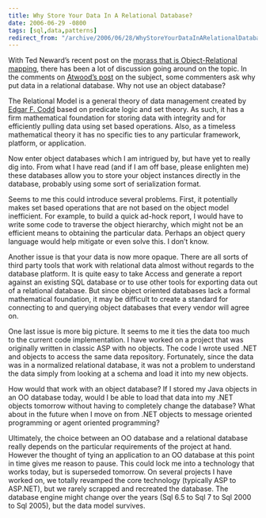 ```yaml
---
title: Why Store Your Data In A Relational Database?
date: 2006-06-29 -0800
tags: [sql,data,patterns]
redirect_from: "/archive/2006/06/28/WhyStoreYourDataInARelationalDatabase.aspx/"
---
```


With Ted Neward’s recent post on the [morass that is Object-Relational
mapping](http://blogs.tedneward.com/2006/06/26/The+Vietnam+Of+Computer+Science.aspx "The Vietnam of Computer Science"),
there has been a lot of discussion going around on the topic. In the
comments on [Atwood’s
post](http://www.codinghorror.com/blog/archives/000621.html "Object Relational Mapping")
on the subject, some commenters ask why put data in a relational
database. Why not use an object database?

The Relational Model is a general theory of data management created by
[Edgar F.
Codd](http://en.wikipedia.org/wiki/Edgar_F._Codd "Wikipedia - Edgar F. Codd")
based on predicate logic and set theory. As such, it has a firm
mathematical foundation for storing data with integrity and for
efficiently pulling data using set based operations. Also, as a timeless
mathematical theory it has no specific ties to any particular framework,
platform, or application.

Now enter object databases which I am intrigued by, but have yet to
really dig into. From what I have read (and if I am off base, please
enlighten me) these databases allow you to store your object instances
directly in the database, probably using some sort of serialization
format.

Seems to me this could introduce several problems. First, it potentially
makes set based operations that are not based on the object model
inefficient. For example, to build a quick ad-hock report, I would have
to write some code to traverse the object hierarchy, which might not be
an efficient means to obtaining the particular data. Perhaps an object
query language would help mitigate or even solve this. I don’t know.

Another issue is that your data is now more opaque. There are all sorts
of third party tools that work with relational data almost without
regards to the database platform. It is quite easy to take Access and
generate a report against an existing SQL database or to use other tools
for exporting data out of a relational database. But since object
oriented databases lack a formal mathematical foundation, it may be
difficult to create a standard for connecting to and querying object
databases that every vendor will agree on.

One last issue is more big picture. It seems to me it ties the data too
much to the current code implementation. I have worked on a project that
was originally written in classic ASP with no objects. The code I wrote
used .NET and objects to access the same data repository. Fortunately,
since the data was in a normalized relational database, it was not a
problem to understand the data simply from looking at a schema and load
it into my new objects.

How would that work with an object database? If I stored my Java objects
in an OO database today, would I be able to load that data into my .NET
objects tomorrow without having to completely change the database? What
about in the future when I move on from .NET objects to message oriented
programming or agent oriented programming?

Ultimately, the choice between an OO database and a relational database
really depends on the particular requirements of the project at hand.
However the thought of tying an application to an OO database at this
point in time gives me reason to pause. This could lock me into a
technology that works today, but is superseded tomorrow. On several
projects I have worked on, we totally revamped the core technology
(typically ASP to ASP.NET), but we rarely scrapped and recreated the
database. The database engine might change over the years (Sql 6.5 to
Sql 7 to Sql 2000 to Sql 2005), but the data model survives.

